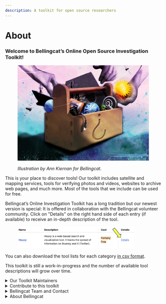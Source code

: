 ```yaml
---
description: A toolkit for open source researchers
---
```


# About

### Welcome to Bellingcat’s Online Open Source Investigation Toolkit!



<figure><img src=".gitbook/assets/Bellingcat_Toolkit_Ann_Kiernan copy.jpg" alt=""><figcaption><p><em>Illustration by Ann Kiernan for Bellingcat</em>.</p></figcaption></figure>

This is your place to discover tools! Our toolkit includes satellite and mapping services, tools for verifying photos and videos, websites to archive web pages, and much more. Most of the tools that we include can be used for free.

Bellingcat’s Online Investigation Toolkit has a long tradition but our newest version is special: It is offered in collaboration with the Bellingcat volunteer community. Click on "Details" on the right hand side of each entry (if available) to receive an in-depth description of the tool.&#x20;

<figure><img src=".gitbook/assets/Screenshot 2024-08-08 at 23.49.48.png" alt="" width="375"><figcaption></figcaption></figure>

You can also download the tool lists for each category [in csv format](https://github.com/bellingcat/toolkit/releases/tag/csv).&#x20;

This toolkit is still a work-in-progress and the number of available tool descriptions will grow over time.





<details>

<summary>Our Toolkit Maintainers</summary>

Our toolkit is a community-driven project. Various community members contribute to writing toolkit descriptions. They know the ins and outs of “their tools” and are able to provide information about their advantages and limitations. If they choose to be publicly mentioned, you can find their names on individual tool pages under "page maintainer".

</details>

<details>

<summary>Contribute to this toolkit</summary>

You can contribute to Bellingcat's toolkit by submitting toolkit descriptions via this form. Not all submissions will be accepted, please review our guidelines and tips on how to write and submit a good toolkit description. Only descriptions that fulfil all requirements will be considered.

Bellingcat opens this form several times per year. If you want to be notified via e-mail as soon as it is opens the next time, please add your e-mail address here.



</details>

<details>

<summary>Bellingcat Team and Contact</summary>

This collaborative toolkit has been designed by Bellingcat staff member Johanna Wild during her 2024 Nieman-Berkman Klein fellowship in Journalism Innovation at Harvard university.&#x20;

Viktorija Ignatavičiūtė and Galen Reich contributed to defining the volunteer involvement for this project, with Viktorija Ignatavičiūtė supporting our toolkit volunteer community also on a daily basis.&#x20;

If you have any feedback or questions, please get in touch with Johanna Wild via [toolkit@bellingcat.com](mailto:toolkit@bellingcat.com). Please do not suggest tools that you would like to see added to the toolkit via this e-mail address.&#x20;

</details>

<details>

<summary>About Bellingcat</summary>

Bellingcat is an independent investigative collective of researchers, investigators and citizen journalists brought together by a passion for open source research.

You can follow [Bellingcat](https://www.bellingcat.com)'s work here:

[Bellingcat website](https://www.bellingcat.com/), [BlueSky](https://bsky.app/profile/bellingcat.com), [Discord](https://discord.com/invite/bellingcat), [Facebook](https://www.facebook.com/bellingcat),[Github](https://github.com/bellingcat), [Instagram](https://www.instagram.com/bellingcatofficial/), [Mastodon](https://mstdn.social/@Bellingcat), [Patreon](https://www.patreon.com/bellingcat), [Reddit](https://www.reddit.com/r/bellingcat/), [Soundcloud](https://soundcloud.com/bellingcat), [Twitch](https://www.twitch.tv/bellingcat\_live), [X](categories/social-media/youtube/youtube.md),[Youtube](https://www.youtube.com/@bellingcatofficial/videos).

[Bellingcat](https://www.bellingcat.com/) is a non-profit and the ability to carry out our work is dependent on the kind support of individual donors. If you would like to support our work, you can so [here](https://www.bellingcat.com/donate/).

We also provide [workshops](https://www.bellingcat.com/workshops/) on open source investigative methods and tools. For those of you interested in becoming a Bellingcat volunteer, have a look at our [volunteer community page](https://sites.google.com/bellingcat.com/bellingcat-volunteer-community/home).

</details>



